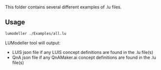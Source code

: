 This folder contains several different examples of .lu files. 

## Usage

```bash
lumodeller ./Examples/all.lu
```

LUModeller tool will output:
- LUIS json file if any LUIS concept definitions are found in the .lu file(s)
- QnA json file if any QnAMaker.ai concept definitions are found in the .lu file(s)
